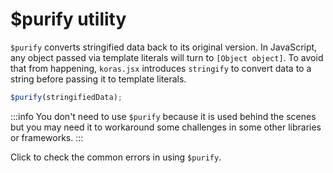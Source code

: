 # $purify utility

`$purify` converts stringified data back to its original version. In JavaScript, any object passed via template literals will turn to `[Object object]`. To avoid that from happening, `koras.jsx` introduces `stringify` to convert data to a string before passing it to template literals.

```js copy
$purify(stringifiedData);
```

:::info
You don't need to use `$purify` because it is used behind the scenes but you may need it to workaround some challenges in some other libraries or frameworks.
:::

Click to check the common errors in using `$purify`.
